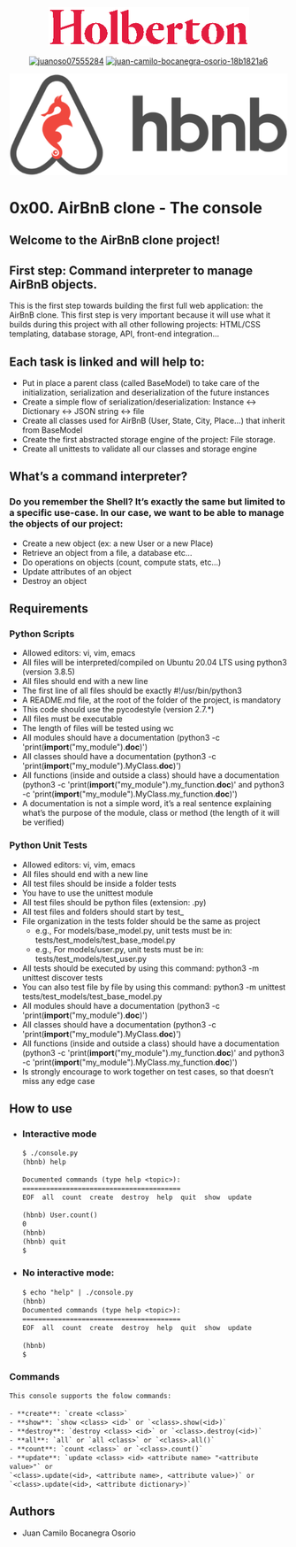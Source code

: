 <p align="center">
    <a href=#><img src="https://raw.githubusercontent.com/jbocane6/logos/main/holberton-logo.png" alt="holberton" /></a></p>
  
  <p align="center">
    <a href="https://twitter.com/juanoso07555284" target="blank"><img align="center" src="https://raw.githubusercontent.com/rahuldkjain/github-profile-readme-generator/master/src/images/icons/Social/twitter.svg" alt="juanoso07555284" height="30" width="40" /></a>
  <a href="https://linkedin.com/in/juan-camilo-bocanegra-osorio-18b1821a6" target="blank"><img align="center" src="https://raw.githubusercontent.com/rahuldkjain/github-profile-readme-generator/master/src/images/icons/Social/linked-in-alt.svg" alt="juan-camilo-bocanegra-osorio-18b1821a6" height="30" width="40" /></a>
  </p>
  
  <p align="center">
    <a href=#><img src="https://raw.githubusercontent.com/jbocane6/logos/main/Airbnb.png" alt="titulo" /></a></p>
  
  # 0x00. AirBnB clone - The console
  ## Welcome to the AirBnB clone project!

  ## First step: Command interpreter to manage AirBnB objects.

  This is the first step towards building the first full web application: the AirBnB clone. This first step is very important because it will use what it builds during this project with all other following projects: HTML/CSS templating, database storage, API, front-end integration…

  ## Each task is linked and will help to:

  - Put in place a parent class (called BaseModel) to take care of the initialization, serialization and deserialization of the future instances
  - Create a simple flow of serialization/deserialization: Instance <-> Dictionary <-> JSON string <-> file
  - Create all classes used for AirBnB (User, State, City, Place…) that inherit from BaseModel
  - Create the first abstracted storage engine of the project: File storage.
  - Create all unittests to validate all our classes and storage engine

  ## What’s a command interpreter?

  ### Do you remember the Shell? It’s exactly the same but limited to a specific use-case. In our case, we want to be able to manage the objects of our project:

  - Create a new object (ex: a new User or a new Place)
  - Retrieve an object from a file, a database etc…
  - Do operations on objects (count, compute stats, etc…)
  - Update attributes of an object
  - Destroy an object

  ## Requirements

  ### Python Scripts
  - Allowed editors: vi, vim, emacs
  - All files will be interpreted/compiled on Ubuntu 20.04 LTS using python3 (version 3.8.5)
  - All files should end with a new line
  - The first line of all files should be exactly #!/usr/bin/python3
  - A README.md file, at the root of the folder of the project, is mandatory
  - This code should use the pycodestyle (version 2.7.*)
  - All files must be executable
  - The length of files will be tested using wc
  - All modules should have a documentation (python3 -c 'print(__import__("my_module").__doc__)')
  - All classes should have a documentation (python3 -c 'print(__import__("my_module").MyClass.__doc__)')
  - All functions (inside and outside a class) should have a documentation (python3 -c 'print(__import__("my_module").my_function.__doc__)' and python3 -c 'print(__import__("my_module").MyClass.my_function.__doc__)')
  - A documentation is not a simple word, it’s a real sentence explaining what’s the purpose of the module, class or method (the length of it will be verified)

  ### Python Unit Tests
  - Allowed editors: vi, vim, emacs
  - All files should end with a new line
  - All test files should be inside a folder tests
  - You have to use the unittest module
  - All test files should be python files (extension: .py)
  - All test files and folders should start by test_
  - File organization in the tests folder should be the same as project
    - e.g., For models/base_model.py, unit tests must be in: tests/test_models/test_base_model.py
    - e.g., For models/user.py, unit tests must be in: tests/test_models/test_user.py
  - All tests should be executed by using this command: python3 -m unittest discover tests
  - You can also test file by file by using this command: python3 -m unittest tests/test_models/test_base_model.py
  - All modules should have a documentation (python3 -c 'print(__import__("my_module").__doc__)')
  - All classes should have a documentation (python3 -c 'print(__import__("my_module").MyClass.__doc__)')
  - All functions (inside and outside a class) should have a documentation (python3 -c 'print(__import__("my_module").my_function.__doc__)' and python3 -c 'print(__import__("my_module").MyClass.my_function.__doc__)')
  - Is strongly encourage to work together on test cases, so that doesn’t miss any edge case

  ## How to use

  - ### Interactive mode
    ```
    $ ./console.py
    (hbnb) help

    Documented commands (type help <topic>):
    ========================================
    EOF  all  count  create  destroy  help  quit  show  update

    (hbnb) User.count()
    0 
    (hbnb) 
    (hbnb) quit
    $
    ```
  - ### No interactive mode:

    ```
    $ echo "help" | ./console.py
    (hbnb) 
    Documented commands (type help <topic>):
    ========================================
    EOF  all  count  create  destroy  help  quit  show  update

    (hbnb) 
    $
    ```

  ### Commands

    This console supports the folow commands:

    - **create**: `create <class>`
    - **show**: `show <class> <id>` or `<class>.show(<id>)`
    - **destroy**: `destroy <class> <id>` or `<class>.destroy(<id>)`
    - **all**: `all` or `all <class>` or `<class>.all()`
    - **count**: `count <class>` or `<class>.count()`
    - **update**: `update <class> <id> <attribute name> "<attribute value>"` or
    `<class>.update(<id>, <attribute name>, <attribute value>)` or `<class>.update(<id>, <attribute dictionary>)`

  ## Authors

   - Juan Camilo Bocanegra Osorio